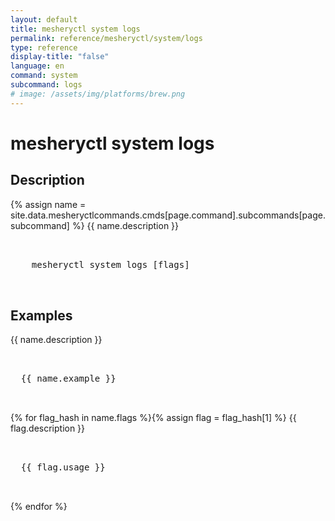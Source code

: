 ```yaml
---
layout: default
title: mesheryctl system logs
permalink: reference/mesheryctl/system/logs
type: reference
display-title: "false"
language: en
command: system
subcommand: logs
# image: /assets/img/platforms/brew.png
---
```


<!-- Copy this template to create individual doc pages for each mesheryctl commands -->

<!-- Name of the command -->
# mesheryctl system logs

## Description 

{% assign name = site.data.mesheryctlcommands.cmds[page.command].subcommands[page.subcommand] %}
{{ name.description }}


<!-- Basic usage of the command -->
<pre class="codeblock-pre">
  <div class="codeblock">
    mesheryctl system logs [flags]
  </div>
</pre> 

<!-- All possible example use cases of the command -->
## Examples

{{ name.description }}
<pre class="codeblock-pre">
  <div class="codeblock">
  {{ name.example }}
  </div>
</pre>
{% for flag_hash in name.flags %}{% assign flag = flag_hash[1] %}
{{ flag.description }}
<pre class="codeblock-pre">
  <div class="codeblock">
  {{ flag.usage }}
  </div>
</pre>
{% endfor %}
<br/>
